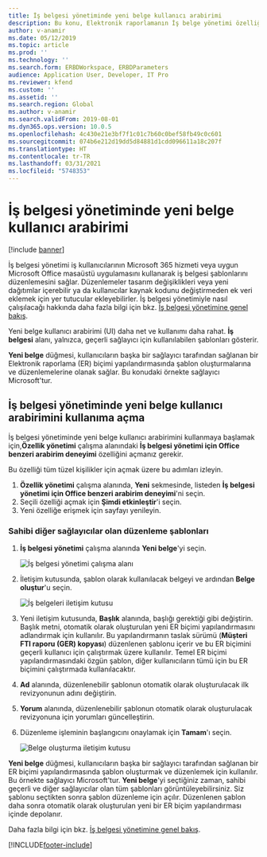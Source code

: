 ```yaml
---
title: İş belgesi yönetiminde yeni belge kullanıcı arabirimi
description: Bu konu, Elektronik raporlamanın İş belge yönetimi özelliğindeki yeni belge kullanıcı arabiriminin nasıl kullanılacağı hakkında bilgi vermektedir.
author: v-anamir
ms.date: 05/12/2019
ms.topic: article
ms.prod: ''
ms.technology: ''
ms.search.form: ERBDWorkspace, ERBDParameters
audience: Application User, Developer, IT Pro
ms.reviewer: kfend
ms.custom: ''
ms.assetid: ''
ms.search.region: Global
ms.author: v-anamir
ms.search.validFrom: 2019-08-01
ms.dyn365.ops.version: 10.0.5
ms.openlocfilehash: 4c430e21e3bf7f1c01c7b60c0bef58fb49c0c601
ms.sourcegitcommit: 074b6e212d19dd5d84881d1cdd096611a18c207f
ms.translationtype: HT
ms.contentlocale: tr-TR
ms.lasthandoff: 03/31/2021
ms.locfileid: "5748353"
---
```

# <a name="new-document-user-interface-in-business-document-management"></a>İş belgesi yönetiminde yeni belge kullanıcı arabirimi

[!include [banner](../includes/banner.md)]

İş belgesi yönetimi iş kullanıcılarının Microsoft 365 hizmeti veya uygun Microsoft Office masaüstü uygulamasını kullanarak iş belgesi şablonlarını düzenlemesini sağlar. Düzenlemeler tasarım değişiklikleri veya yeni dağıtımlar içerebilir ya da kullanıcılar kaynak kodunu değiştirmeden ek veri eklemek için yer tutucular ekleyebilirler. İş belgesi yönetimiyle nasıl çalışılacağı hakkında daha fazla bilgi için bkz. [İş belgesi yönetimine genel bakış](er-business-document-management.md).

Yeni belge kullanıcı arabirimi (UI) daha net ve kullanımı daha rahat. **İş belgesi** alanı, yalnızca, geçerli sağlayıcı için kullanılabilen şablonları gösterir.

**Yeni belge** düğmesi, kullanıcıların başka bir sağlayıcı tarafından sağlanan bir Elektronik raporlama (ER) biçimi yapılandırmasında şablon oluşturmalarına ve düzenlemelerine olanak sağlar. Bu konudaki örnekte sağlayıcı Microsoft'tur.

## <a name="make-the-new-document-ui-in-business-document-management-available"></a>İş belgesi yönetiminde yeni belge kullanıcı arabirimini kullanıma açma

İş belgesi yönetiminde yeni belge kullanıcı arabirimini kullanmaya başlamak için,**Özellik yönetimi** çalışma alanındaki **İş belgesi yönetimi için Office benzeri arabirim deneyimi** özelliğini açmanız gerekir.

Bu özelliği tüm tüzel kişilikler için açmak üzere bu adımları izleyin.

1. **Özellik yönetimi** çalışma alanında, **Yeni** sekmesinde, listeden **İş belgesi yönetimi için Office benzeri arabirim deneyimi**'ni seçin.
2. Seçili özelliği açmak için **Şimdi etkinleştir**'i seçin.
3. Yeni özelliğe erişmek için sayfayı yenileyin.

### <a name="edit-templates-that-are-owned-by-other-providers"></a>Sahibi diğer sağlayıcılar olan düzenleme şablonları

1. **İş belgesi yönetimi** çalışma alanında **Yeni belge**'yi seçin.

    ![İş belgesi yönetimi çalışma alanı](./media/BDM_overview_new_template1.png)

2. İletişim kutusunda, şablon olarak kullanılacak belgeyi ve ardından **Belge oluştur**'u seçin.

    ![İş belgeleri iletişim kutusu](./media/BDM_overview_new_template2.png)

3. Yeni iletişim kutusunda, **Başlık** alanında, başlığı gerektiği gibi değiştirin. Başlık metni, otomatik olarak oluşturulan yeni ER biçimi yapılandırmasını adlandırmak için kullanılır. Bu yapılandırmanın taslak sürümü (**Müşteri FTI raporu (GER) kopyası**) düzenlenen şablonu içerir ve bu ER biçimini geçerli kullanıcı için çalıştırmak üzere kullanılır. Temel ER biçimi yapılandırmasındaki özgün şablon, diğer kullanıcıların tümü için bu ER biçimini çalıştırmada kullanılacaktır.
4. **Ad** alanında, düzenlenebilir şablonun otomatik olarak oluşturulacak ilk revizyonunun adını değiştirin.
5. **Yorum** alanında, düzenlenebilir şablonun otomatik olarak oluşturulacak revizyonuna için yorumları güncelleştirin.
6. Düzenleme işleminin başlangıcını onaylamak için **Tamam**'ı seçin.

    ![Belge oluşturma iletişim kutusu](./media/BDM_overview_new_template3.png)

**Yeni belge** düğmesi, kullanıcıların başka bir sağlayıcı tarafından sağlanan bir ER biçimi yapılandırmasında şablon oluşturmak ve düzenlemek için kullanılır. Bu örnekte sağlayıcı Microsoft'tur. **Yeni belge**'yi seçtiğiniz zaman, sahibi geçerli ve diğer sağlayıcılar olan tüm şablonları görüntüleyebilirsiniz. Siz şablonu seçtikten sonra şablon düzenleme için açılır. Düzenlenen şablon daha sonra otomatik olarak oluşturulan yeni bir ER biçim yapılandırması içinde depolanır.

Daha fazla bilgi için bkz. [İş belgesi yönetimine genel bakış](er-business-document-management.md).


[!INCLUDE[footer-include](../../../includes/footer-banner.md)]